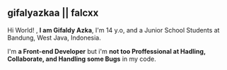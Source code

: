 ## gifalyazkaa || falcxx
Hi World! , **I am Gifaldy Azka**, I'm 14 y.o, and a Junior School Students at Bandung, West Java, Indonesia.

I'm **a Front-end Developer** but i'm **not too Proffessional at Hadling, Collaborate, and Handling some Bugs** in my code.

